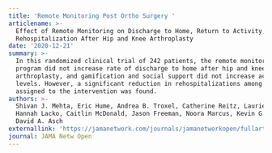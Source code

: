 ```yaml
---
title: 'Remote Monitoring Post Ortho Surgery '
articlename: >-
  Effect of Remote Monitoring on Discharge to Home, Return to Activity, and
  Rehospitalization After Hip and Knee Arthroplasty
date: '2020-12-21'
summary: >-
  In this randomized clinical trial of 242 patients, the remote monitoring
  program did not increase rate of discharge to home after hip and knee
  arthroplasty, and gamification and social support did not increase activity
  levels. However, a significant reduction in rehospitalizations among those
  assigned to the intervention was found.
authors: >-
  Shivan J. Mehta, Eric Hume, Andrea B. Troxel, Catherine Reitz, Laurie Norton,
  Hannah Lacko, Caitlin McDonald, Jason Freeman, Noora Marcus, Kevin G. Volpp,
  David A. Asch
externallink: 'https://jamanetwork.com/journals/jamanetworkopen/fullarticle/2774354'
journal: JAMA Netw Open
---
```


